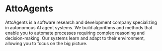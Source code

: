 # AttoAgents

AttoAgents is a software research and development company specializing in autonomous AI agent systems. We build algorithms and methods that enable you to automate processes requiring complex reasoning and decision-making. Our systems learn and adapt to their environment, allowing you to focus on the big picture.


